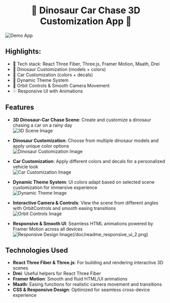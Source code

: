<h1 align="center">🦖 Dinosaur Car Chase 3D Customization App 🚗</h1>

![Demo App](/doc/readme_home.png)

## Highlights:

- 🚀 Tech stack: React Three Fiber, Three.js, Framer Motion, Maath, Drei
- 🦖 Dinosaur Customization (models + colors)
- 🚗 Car Customization (colors + decals)
- 🎨 Dynamic Theme System
- 🎥 Orbit Controls & Smooth Camera Movement
- ✨ Responsive UI with Animations

## Features

- **3D Dinosaur-Car Chase Scene**: Create and customize a dinosaur chasing a car on a rainy day  
![3D Scene Image](/doc/readme_dinosaur_car_chase.png)

- **Dinosaur Customization**: Choose from multiple dinosaur models and apply unique color options  
![Dinosaur Customization Image](/doc/readme_dinosaur_customization.png)

- **Car Customization**: Apply different colors and decals for a personalized vehicle look  
![Car Customization Image](/doc/readme_car_customization.png)

- **Dynamic Theme System**: UI colors adapt based on selected scene customization for immersive experience  
![Dynamic Theme Image](/doc/readme_dynamic_theme.png)

- **Interactive Camera & Controls**: View the scene from different angles with OrbitControls and smooth easing transitions  
![Orbit Controls Image](/doc/readme_interactive_camera.png)

- **Responsive & Smooth UI**: Seamless HTML animations powered by Framer Motion across all devices  
![Responsive Design Image](/doc/readme_responsive_ui_1.png)(/doc/readme_responsive_ui_2.png)


## Technologies Used

- **React Three Fiber & Three.js**: For building and rendering interactive 3D scenes  
- **Drei**: Useful helpers for React Three Fiber  
- **Framer Motion**: Smooth and fluid HTML/UI animations  
- **Maath**: Easing functions for realistic camera movement and transitions  
- **CSS & Responsive Design**: Optimized for seamless cross-device experience
